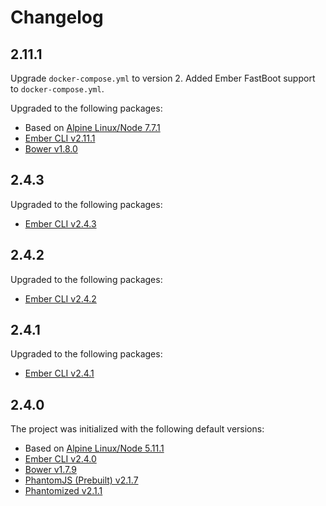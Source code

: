 # Changelog


## 2.11.1

Upgrade `docker-compose.yml` to version 2.  Added Ember FastBoot support
to `docker-compose.yml`.

Upgraded to the following packages:

* Based on [Alpine Linux/Node 7.7.1](https://hub.docker.com/r/mhart/alpine-node/)
* [Ember CLI v2.11.1](https://www.npmjs.com/package/ember-cli)
* [Bower v1.8.0](https://www.npmjs.com/package/bower)


## 2.4.3

Upgraded to the following packages:

* [Ember CLI v2.4.3](https://www.npmjs.com/package/ember-cli)


## 2.4.2

Upgraded to the following packages:

* [Ember CLI v2.4.2](https://www.npmjs.com/package/ember-cli)


## 2.4.1

Upgraded to the following packages:

* [Ember CLI v2.4.1](https://www.npmjs.com/package/ember-cli)


## 2.4.0

The project was initialized with the following default versions:

* Based on [Alpine Linux/Node 5.11.1](https://hub.docker.com/r/mhart/alpine-node/)
* [Ember CLI v2.4.0](https://www.npmjs.com/package/ember-cli)
* [Bower v1.7.9](https://www.npmjs.com/package/bower)
* [PhantomJS (Prebuilt) v2.1.7](https://www.npmjs.com/package/phantomjs-prebuilt)
* [Phantomized v2.1.1](https://github.com/dustinblackman/phantomized)
